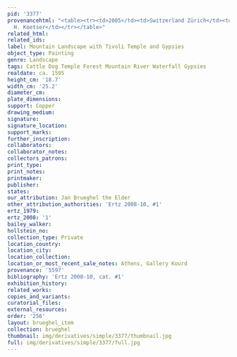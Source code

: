 ```yaml
---
pid: '3377'
provenancehtml: "<table><tr><td>2005</td><td>Switzerland Zürich</td><td>Gallery David
  H. Koetser</td></tr></table>"
related_html:
related_ids:
label: Mountain Landscape with Tivoli Temple and Gypsies
object_type: Painting
genre: Landscape
tags: Cattle Dog Temple Forest Mountain River Waterfall Gypsies
realdate: ca. 1595
height_cm: '18.7'
width_cm: '25.2'
diameter_cm:
plate_dimensions:
support: Copper
drawing_medium:
signature:
signature_location:
support_marks:
further_inscription:
collaborators:
collaborator_notes:
collectors_patrons:
print_type:
print_notes:
printmaker:
publisher:
states:
our_attribution: Jan Brueghel the Elder
other_attribution_authorities: 'Ertz 2008-10, #1'
ertz_1979:
ertz_2008: '1'
bailey_walker:
hollstein_no:
collection_type: Private
location_country:
location_city:
location_collection:
location_or_most_recent_sale_notes: Athens, Gallery Kourd
provenance: '5597'
bibliography: 'Ertz 2008-10, cat. #1'
exhibition_history:
related_works:
copies_and_variants:
curatorial_files:
external_resources:
order: '256'
layout: brueghel_item
collection: brueghel
thumbnail: img/derivatives/simple/3377/thumbnail.jpg
full: img/derivatives/simple/3377/full.jpg
---
```


